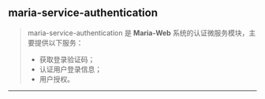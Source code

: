 ## maria-service-authentication

> maria-service-authentication 是 **Maria-Web** 系统的认证微服务模块，主要提供以下服务：
> * 获取登录验证码；
> * 认证用户登录信息；
> * 用户授权。
---

